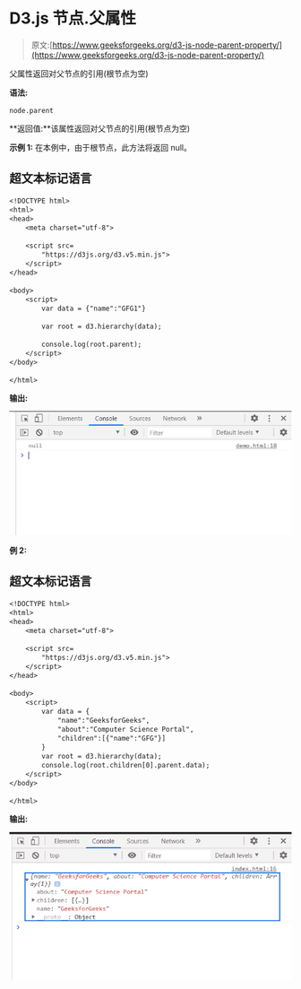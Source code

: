 # D3.js 节点.父属性

> 原文:[https://www.geeksforgeeks.org/d3-js-node-parent-property/](https://www.geeksforgeeks.org/d3-js-node-parent-property/)

父属性返回对父节点的引用(根节点为空)

**语法:**

```
node.parent

```

**返回值:**该属性返回对父节点的引用(根节点为空)

**示例 1:** 在本例中，由于根节点，此方法将返回 null。

## 超文本标记语言

```
<!DOCTYPE html>
<html>
<head>
    <meta charset="utf-8">

    <script src=
        "https://d3js.org/d3.v5.min.js">
    </script>
</head>

<body>
    <script>
        var data = {"name":"GFG1"}

        var root = d3.hierarchy(data);

        console.log(root.parent);
    </script>
</body>

</html>
```

**输出:**

![](img/29b61287854eb876a19b0d07aaf259c3.png)

**例 2:**

## 超文本标记语言

```
<!DOCTYPE html>
<html>
<head>
    <meta charset="utf-8">

    <script src=
        "https://d3js.org/d3.v5.min.js">
    </script>
</head>

<body>
    <script>
        var data = {
            "name":"GeeksforGeeks", 
            "about":"Computer Science Portal",
            "children":[{"name":"GFG"}]
        }
        var root = d3.hierarchy(data);
        console.log(root.children[0].parent.data);
    </script>
</body>

</html>
```

**输出:**

![](img/ae89220414925336626d946d189bd607.png)